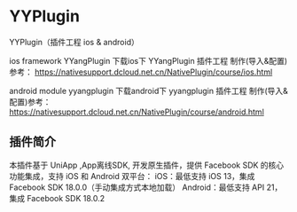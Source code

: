 # YYPlugin
YYPlugin（插件工程 ios &amp; android）
 
ios framework YYangPlugin
下载ios下 YYangPlugin 插件工程
制作(导入&配置)参考： https://nativesupport.dcloud.net.cn/NativePlugin/course/ios.html

android module yyangplugin
下载android下 yyangplugin 插件工程
制作(导入&配置)参考：https://nativesupport.dcloud.net.cn/NativePlugin/course/android.html

## 插件简介

本插件基于 UniApp ,App离线SDK, 开发原生插件，提供 Facebook SDK 的核心功能集成，支持 iOS 和 Android 双平台：
iOS：最低支持 iOS 13，集成 Facebook SDK 18.0.0（手动集成方式本地加载）
Android：最低支持 API 21，集成 Facebook SDK 18.0.2
